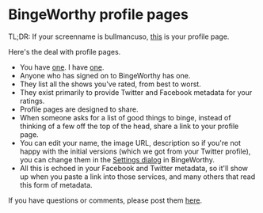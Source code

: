 # BingeWorthy profile pages
TL;DR: If your screenname is bullmancuso, <a href="http://my.bingeworthy.io/bullmancuso/">this</a> is your profile page. 

Here's the deal with profile pages.  
* You have <a href="http://my.bingeworthy.io/bullmancuso/">one</a>. I have <a href="http://my.bingeworthy.io/davewiner/">one</a>. 
* Anyone who has signed on to BingeWorthy has one. 
* They list all the shows you've rated, from best to worst. 
* They exist primarily to provide Twitter and Facebook metadata for your ratings. 
* Profile pages are designed to share. 
* When someone asks for a list of good things to binge, instead of thinking of a few off the top of the head, share a link to your profile page. 
* You can edit your name, the image URL, description so if you're not happy with the initial versions (which we got from your Twitter profile), you can change them in the <a href="http://scripting.com/images/2020/09/25/settingsDialogLocation.png">Settings dialog</a> in BingeWorthy. 
* All this is echoed in your Facebook and Twitter metadata, so it'll show up when you paste a link into those services, and many others that read this form of metadata.

If you have questions or comments, please post them <a href="https://github.com/scripting/Scripting-News/issues/188">here</a>. 

